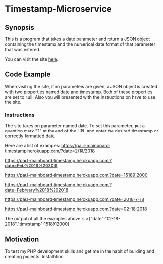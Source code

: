# Timestamp-Microservice

## Synopsis

This is a program that takes a date parameter and return a JSON object containing the timestamp and the numerical date format of that parameter that was entered.

You can visit the site [here](https://paul-mainboard-timestamp.herokuapp.com/). 

## Code Example

When visiting the site, if no parameters are given, a JSON object is created with two properties named date and timestamp. Both of these properties are set to null. Also you will presented with the instructions on have to use the site.

### Instructions

The site takes on parameter named date. To set this parameter, put a question mark "?" at the end of the URL and enter the desired timestamp or correctly formatted date.

Here are a list of examples:
https://paul-mainboard-timestamp.herokuapp.com/?date=2/18/2018

https://paul-mainboard-timestamp.herokuapp.com/?date=Feb%2018%202018

https://paul-mainboard-timestamp.herokuapp.com/?date=1518912000

https://paul-mainboard-timestamp.herokuapp.com/?date=February%2018%202018

https://paul-mainboard-timestamp.herokuapp.com/?date=2018-2-18

https://paul-mainboard-timestamp.herokuapp.com/?date=02-18-2018

The output of all the examples above is >{"date":"02-18-2018","timestamp":1518912000}


## Motivation

To test my PHP development skills and get me in the habit of building and creating projects.
Installation

